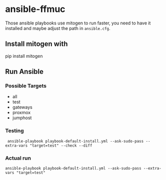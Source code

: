 # ansible-ffmuc

Those ansible playbooks use mitogen to run faster, you need to have it installed and maybe adjust the path in `ansible.cfg`.

## Install mitogen with
   
   pip install mitogen

## Run Ansible

### Possible Targets

- all
- test
- gateways
- proxmox
- jumphost

### Testing

     ansible-playbook playbook-default-install.yml --ask-sudo-pass --extra-vars "target=test" --check --diff

### Actual run

    ansible-playbook playbook-default-install.yml --ask-sudo-pass --extra-vars "target=test"




